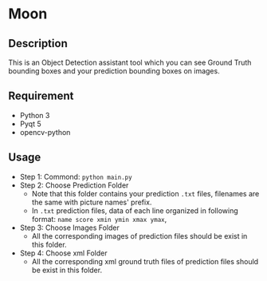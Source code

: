 # Moon
## Description
This is an Object Detection assistant tool which you can see Ground Truth bounding boxes and your prediction bounding boxes on images.

## Requirement
- Python 3
- Pyqt 5
- opencv-python

## Usage
- Step 1: Commond: `python main.py`
- Step 2: Choose Prediction Folder
  - Note that this folder contains your prediction `.txt` files, filenames are the same with picture names' prefix.
  - In `.txt` prediction files, data of each line organized in following format:
  `name score xmin ymin xmax ymax`, 
- Step 3: Choose Images Folder
  - All the corresponding images of prediction files should be exist in this folder.
- Step 4: Choose xml Folder
  - All the corresponding xml ground truth files of prediction files should be exist in this folder.
  